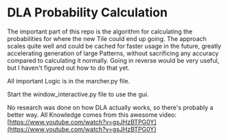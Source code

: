 # DLA Probability Calculation

The important part of this repo is the algorithm for calculating the probabilities for where the new Tile could end up going. The approach scales quite well and could be cached for faster usage in the future, greatly accelerating generation of large Patterns, without sacrificing any accuracy compared to calculating it normally. Going in reverse would be very useful, but I haven't figured out how to do that yet.

All important Logic is in the marcher.py file.

Start the window_interactive.py file to use the gui.

No research was done on how DLA actually works, so there's probably a better way.
All Knowledge comes from this awesome video: [https://www.youtube.com/watch?v=gsJHzBTPG0Y](https://www.youtube.com/watch?v=gsJHzBTPG0Y)

